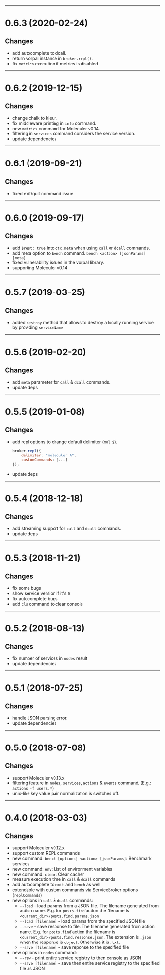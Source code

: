 --------------------------------------------------
<a name="0.6.3"></a>
# 0.6.3 (2020-02-24)

## Changes
- add autocomplete to dcall.
- return vorpal instance in `broker.repl()`.
- fix `metrics` execution if metrics is disabled.

--------------------------------------------------
<a name="0.6.2"></a>
# 0.6.2 (2019-12-15)

## Changes
- change chalk to kleur.
- fix middleware printing in `info` command.
- new `metrics` command for Moleculer v0.14.
- filtering in `services` command considers the service version.
- update dependencies

--------------------------------------------------
<a name="0.6.1"></a>
# 0.6.1 (2019-09-21)

## Changes
- fixed exit/quit command issue.

--------------------------------------------------
<a name="0.6.0"></a>
# 0.6.0 (2019-09-17)

## Changes
- add `$rest: true` into `ctx.meta` when using `call` or `dcall` commands.
- add meta option to `bench` command. `bench <action> [jsonParams] [meta]`
- fixed vulnerability issues in the vorpal library.
- supporting Moleculer v0.14

--------------------------------------------------
<a name="0.5.7"></a>
# 0.5.7 (2019-03-25)

## Changes
- added `destroy` method that allows to destroy a locally running service by providing `serviceName`

--------------------------------------------------
<a name="0.5.6"></a>
# 0.5.6 (2019-02-20)

## Changes
- add `meta` parameter for `call` & `dcall` commands. 
- update deps

--------------------------------------------------
<a name="0.5.5"></a>
# 0.5.5 (2019-01-08)

## Changes
- add repl options to change default delimiter (`mol $`). 
    ```js
    broker.repl({ 
        delimiter: "moleculer λ", 
        customCommands: [...]
    });
    ```
- update deps

--------------------------------------------------
<a name="0.5.4"></a>
# 0.5.4 (2018-12-18)

## Changes
- add streaming support for `call` and `dcall` commands.
- update deps

--------------------------------------------------
<a name="0.5.3"></a>
# 0.5.3 (2018-11-21)

## Changes
- fix some bugs
- show service version if it's `0`
- fix autocomplete bugs
- add `cls` command to clear console

--------------------------------------------------
<a name="0.5.2"></a>
# 0.5.2 (2018-08-13)

## Changes
- fix number of services in `nodes` result
- update dependencies

--------------------------------------------------
<a name="0.5.1"></a>
# 0.5.1 (2018-07-25)

## Changes
- handle JSON parsing error.
- update dependencies

--------------------------------------------------
<a name="0.5.0"></a>
# 0.5.0 (2018-07-08)

## Changes
- support Moleculer v0.13.x
- filtering feature in `nodes`, `services`, `actions` & `events` command. (E.g.: `actions -f users.*`)
- unix-like key value pair normalization is switched off.

--------------------------------------------------
<a name="0.4.0"></a>
# 0.4.0 (2018-03-03)

## Changes
- support Moleculer v0.12.x
- support custom REPL commands
- new command: `bench [options] <action> [jsonParams]`: Benchmark services
- new command: `env`: List of environment variables
- new command: `clear`: Clear cacher
- measure execution time in `call` & `dcall` commands
- add autocomplete to `emit` and `bench` as well
- extendable with custom commands via ServiceBroker options (`replCommands`)
- new options in `call` & `dcall` commands:
    - `--load` - load params from a JSON file. The filename generated from action name. E.g. for `posts.find`˙action the filename is `<current_dir>/posts.find.params.json`
    - `--load [filename]` - load params from the specified JSON file
    - `--save` - save response to file. The filename generated from action name. E.g. for `posts.find`˙action the filename is `<current_dir>/posts.find.response.json`. The extension is `.json` when the response is `object`. Otherwise it is `.txt`.
    - `--save [filename]` - save reponse to the specified file
- new options in `nodes` command:
    - `--raw` - print entire service registry to then console as JSON
    - `--save [filename]` - save then entire service registry to the specified file as JSON
    